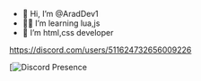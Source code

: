- 👋 Hi, I’m @AradDev1
- 👨‍💻 I’m learning lua,js
- 👾 I’m html,css developer


https://discord.com/users/511624732656009226

[![Discord Presence](https://discord.com/users/511624732656009226)

<!---
AradDev1/AradDev1 is a ✨ special ✨ repository because its `README.md` (this file) appears on your GitHub profile.
You can click the Preview link to take a look at your changes.
--->
